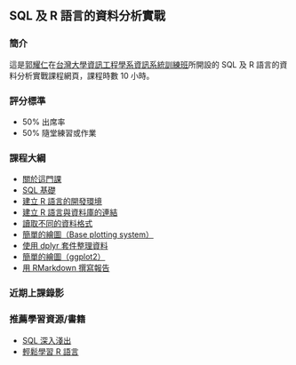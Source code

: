 ## SQL 及 R 語言的資料分析實戰

### 簡介

這是[郭耀仁](https://www.facebook.com/yaojen.kuo.1)在[台灣大學資訊工程學系資訊系統訓練班](https://www.csie.ntu.edu.tw/train/)所開設的 SQL 及 R 語言的資料分析實戰課程網頁，課程時數 10 小時。

### 評分標準

- 50% 出席率
- 50% 隨堂練習或作業

### 課程大綱

- [關於這門課](http://yaojenkuo.io/r-sql-train/chapter00.html)
- [SQL 基礎](http://yaojenkuo.io/r-sql-train/chapter01.html)
- [建立 R 語言的開發環境]()
- [建立 R 語言與資料庫的連結]()
- [讀取不同的資料格式](http://yaojenkuo.io/r_programming/ch6)
- [簡單的繪圖（Base plotting system）](http://yaojenkuo.io/r_programming/ch3)
- [使用 dplyr 套件整理資料](http://yaojenkuo.io/r_programming/ch14)
- [簡單的繪圖（ggplot2）](http://yaojenkuo.io/r_programming/ch5)
- [用 RMarkdown 撰寫報告](http://yaojenkuo.io/r_programming/ch10)

### 近期上課錄影

### 推薦學習資源/書籍

- [SQL 深入淺出](http://www.books.com.tw/products/0010391205)
- [輕鬆學習 R 語言](https://www.learn-r-the-easy-way.tw/)